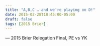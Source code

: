 ```yaml
---
title: "A,B,C … and we’re playing on D!"
date: 2015-02-28T18:45:00-05:00
draft: false
tags: [2015 Brier]
---
```

— 2015 Brier Relegation Final, PE vs YK
<!--more--> 

